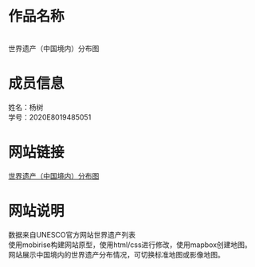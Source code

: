 # 作品名称
<br/>世界遗产（中国境内）分布图
# 成员信息
姓名：杨树
<br/>
学号：2020E8019485051
# 网站链接
[世界遗产（中国境内）分布图](https://sgiu.github.io/heritages/home.html)
# 网站说明
数据来自UNESCO官方网站世界遗产列表
<br/>
使用mobirise构建网站原型，使用html/css进行修改，使用mapbox创建地图。
<br/>
网站展示中国境内的世界遗产分布情况，可切换标准地图或影像地图。
